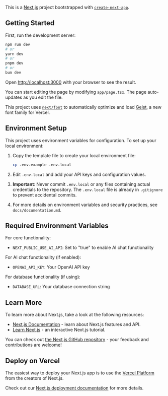 This is a [Next.js](https://nextjs.org) project bootstrapped with [`create-next-app`](https://nextjs.org/docs/app/api-reference/cli/create-next-app).

## Getting Started

First, run the development server:

```bash
npm run dev
# or
yarn dev
# or
pnpm dev
# or
bun dev
```

Open [http://localhost:3000](http://localhost:3000) with your browser to see the result.

You can start editing the page by modifying `app/page.tsx`. The page auto-updates as you edit the file.

This project uses [`next/font`](https://nextjs.org/docs/app/building-your-application/optimizing/fonts) to automatically optimize and load [Geist](https://vercel.com/font), a new font family for Vercel.

## Environment Setup

This project uses environment variables for configuration. To set up your local environment:

1. Copy the template file to create your local environment file:
   ```bash
   cp .env.example .env.local
   ```

2. Edit `.env.local` and add your API keys and configuration values.

3. **Important**: Never commit `.env.local` or any files containing actual credentials to the repository. The `.env.local` file is already in `.gitignore` to prevent accidental commits.

4. For more details on environment variables and security practices, see `docs/documentation.md`.

## Required Environment Variables

For core functionality:
- `NEXT_PUBLIC_USE_AI_API`: Set to "true" to enable AI chat functionality

For AI chat functionality (if enabled):
- `OPENAI_API_KEY`: Your OpenAI API key

For database functionality (if using):
- `DATABASE_URL`: Your database connection string

## Learn More

To learn more about Next.js, take a look at the following resources:

- [Next.js Documentation](https://nextjs.org/docs) - learn about Next.js features and API.
- [Learn Next.js](https://nextjs.org/learn) - an interactive Next.js tutorial.

You can check out [the Next.js GitHub repository](https://github.com/vercel/next.js) - your feedback and contributions are welcome!

## Deploy on Vercel

The easiest way to deploy your Next.js app is to use the [Vercel Platform](https://vercel.com/new?utm_medium=default-template&filter=next.js&utm_source=create-next-app&utm_campaign=create-next-app-readme) from the creators of Next.js.

Check out our [Next.js deployment documentation](https://nextjs.org/docs/app/building-your-application/deploying) for more details.
